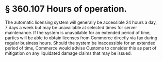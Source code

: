 # § 360.107   Hours of operation.

The automatic licensing system will generally be accessible 24 hours a day, 7 days a week but may be unavailable at selected times for server maintenance. If the system is unavailable for an extended period of time, parties will be able to obtain licenses from Commerce directly via fax during regular business hours. Should the system be inaccessible for an extended period of time, Commerce would advise Customs to consider this as part of mitigation on any liquidated damage claims that may be issued.




